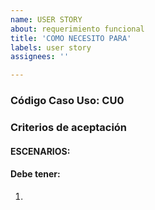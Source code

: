 ```yaml
---
name: USER STORY
about: requerimiento funcional
title: 'COMO NECESITO PARA'
labels: user story
assignees: ''

---
```


### Código Caso Uso: CU0
### Criterios de aceptación
#### ESCENARIOS:

#### Debe tener:
1.	
